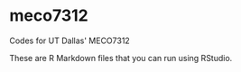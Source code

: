 # meco7312
Codes for UT Dallas' MECO7312

These are R Markdown files that you can run using RStudio.
